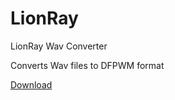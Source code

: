 LionRay
=======

LionRay Wav Converter

Converts Wav files to DFPWM format

[Download](https://dl.dropboxusercontent.com/u/93572794/LionRay.jar)
